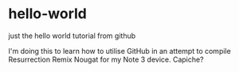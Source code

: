 # hello-world
just the hello world tutorial from github

I'm doing this to learn how to utilise GitHub in an attempt to compile Resurrection Remix Nougat for my Note 3 device.
Capiche?
